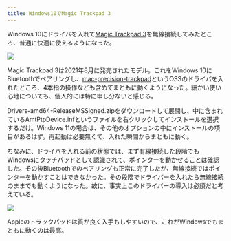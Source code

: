 ```yaml
---
title: Windows10でMagic Trackpad 3
---
```

Windows 10にドライバを入れて[Magic Trackpad 3](https://www.amazon.co.jp/dp/B09BTT6FJ9)を無線接続してみたところ、普通に快適に使えるようになった。

![](https://lh3.googleusercontent.com/6AoSojbQGADlmWbgIqp3ga-Qe9f4t-_AszuoGwxMX_w_3_E6yyjXrRKiWDN0L8-d0KlVnhofOrLHXkPEKQcq_P0I3wPwleqHHOzc0iRA-ZNn9I1n71E5Cxf8OcLM530JM7Lw4NcQlkEDmsyguMUqrJajUSbrWjnmsP9KS8PJB6IzKQYld4d3exAA4y18yQ)

Magic Trackpad 3は2021年8月に発売されたモデル。これをWindows 10にBluetoothでペアリングし、[mac-precision-trackpad](https://github.com/imbushuo/mac-precision-touchpad)というOSSのドライバを入れたところ、4本指の操作なども含めてまともに動くようになった。細かい使い心地についても、個人的には特に申し分ないと感じる。

Drivers-amd64-ReleaseMSSigned.zipをダウンロードして展開し、中に含まれているAmtPtpDevice.infというファイルを右クリックしてインストールを選択するだけ。Windows 11の場合は、その他のオプションの中にインストールの項目があるはず。再起動は必要無くて、入れた瞬間からまともに動く。

ちなみに、ドライバを入れる前の状態では、まず有線接続した段階でもWindowsにタッチパッドとして認識されて、ポインターを動かせることは確認した。その後Bluetoothでのペアリングも正常に完了したが、無線接続ではポインターを動かすことはできなかった。その段階でドライバーを入れたら無線接続のままでも動くようになった。故に、事実上このドライバーの導入は必須だと考えている。

![](https://lh4.googleusercontent.com/qMnMpVR-AFljlPgLYCyNe3CQRI4P_0y1cpj3p8ZrwCaNWdnMe2RIMi5AsbKs7MJorymE3SIyf2wszs2FLmSGleXU46XBRXHaZCEjAguUh3wikNqnc4J53dcTZjY40vmUllFSKvy1XAlvD9b2IoPD1LkNx7JrjI_UgfV-djJPZbcpbOviE7V5Bx0iL3NNJA)

Appleのトラックパッドは質が良く入手もしやすいので、これがWindowsでもまともに動くのは最高。
